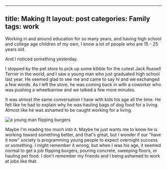 ---
title: Making It
layout: post
categories:
    Family
tags:
    work
----
Working in and around education for so many years, and having high school and college age children of my own, I know a lot of people who are 15 - 25 years old. 

And I noticed something yesterday.

I stopped by the pet store to pick up some kibble for the cutest Jack Russell Terrier in the world, and I saw a young man who just graduated high school last year. He seemed glad to see me and came to say hi and we exchanged a few words. As I left the store, he was coming back in with a coworker who was pushing a wheelbarrow and we talked a few more minutes.

It was almost the same conversation I have with kids his age all the time. He felt like he had to explain why he was hauling bags of dog food for a living. Almost like he was ashamed to be caught working for a living.

![a young man flipping burgers](https://farm9.staticflickr.com/8383/8526749307_7c26e297fc_z.jpg "Flipping Burgers")

Maybe I'm reading too much into it. Maybe he just wants me to know he is working toward something better, and that's great, but I wonder if our "have it now" society is programming young people to expect overnight success or something. I might remember it wrong, but when I was his age, it seemed normal to get a job flipping burgers, pouring concrete, sweeping floors, or hauling pet food. I don't remember my friends and I being ashamed to work at jobs like that.

